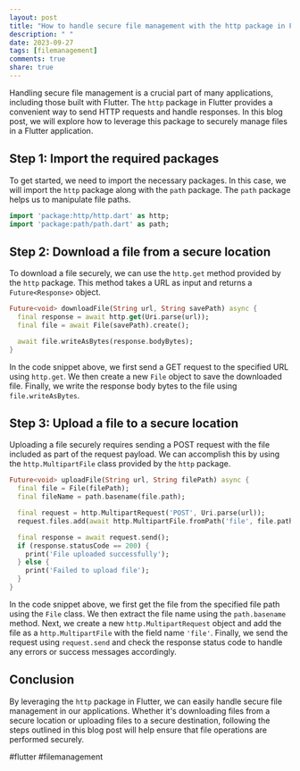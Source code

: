 ```yaml
---
layout: post
title: "How to handle secure file management with the http package in Flutter?"
description: " "
date: 2023-09-27
tags: [filemanagement]
comments: true
share: true
---
```


Handling secure file management is a crucial part of many applications, including those built with Flutter. The `http` package in Flutter provides a convenient way to send HTTP requests and handle responses. In this blog post, we will explore how to leverage this package to securely manage files in a Flutter application.

## Step 1: Import the required packages

To get started, we need to import the necessary packages. In this case, we will import the `http` package along with the `path` package. The `path` package helps us to manipulate file paths.

```dart
import 'package:http/http.dart' as http;
import 'package:path/path.dart' as path;
```

## Step 2: Download a file from a secure location

To download a file securely, we can use the `http.get` method provided by the `http` package. This method takes a URL as input and returns a `Future<Response>` object.

```dart
Future<void> downloadFile(String url, String savePath) async {
  final response = await http.get(Uri.parse(url));
  final file = await File(savePath).create();

  await file.writeAsBytes(response.bodyBytes);
}
```

In the code snippet above, we first send a GET request to the specified URL using `http.get`. We then create a new `File` object to save the downloaded file. Finally, we write the response body bytes to the file using `file.writeAsBytes`.

## Step 3: Upload a file to a secure location

Uploading a file securely requires sending a POST request with the file included as part of the request payload. We can accomplish this by using the `http.MultipartFile` class provided by the `http` package.

```dart
Future<void> uploadFile(String url, String filePath) async {
  final file = File(filePath);
  final fileName = path.basename(file.path);

  final request = http.MultipartRequest('POST', Uri.parse(url));
  request.files.add(await http.MultipartFile.fromPath('file', file.path, filename: fileName));

  final response = await request.send();
  if (response.statusCode == 200) {
    print('File uploaded successfully');
  } else {
    print('Failed to upload file');
  }
}
```

In the code snippet above, we first get the file from the specified file path using the `File` class. We then extract the file name using the `path.basename` method. Next, we create a new `http.MultipartRequest` object and add the file as a `http.MultipartFile` with the field name `'file'`. Finally, we send the request using `request.send` and check the response status code to handle any errors or success messages accordingly.

## Conclusion

By leveraging the `http` package in Flutter, we can easily handle secure file management in our applications. Whether it's downloading files from a secure location or uploading files to a secure destination, following the steps outlined in this blog post will help ensure that file operations are performed securely.

#flutter #filemanagement
